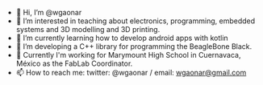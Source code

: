 - 👋 Hi, I’m @wgaonar
- 👀 I’m interested in teaching about electronics, programming, embedded systems and 3D modelling and 3D printing.
- 🌱 I’m currently learning how to develop android apps with kotlin
- 💞️ I’m developing a C++ library for programming the BeagleBone Black.
- 🔩 Currently I'm working for Marymount High School in Cuernavaca, México as the FabLab Coordinator. 
- 📫 How to reach me: twitter: @wgaonar / email: wgaonar@gmail.com

<!---
wgaonar/wgaonar is a ✨ special ✨ repository because its `README.md` (this file) appears on your GitHub profile.
You can click the Preview link to take a look at your changes.
--->
